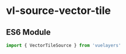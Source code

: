 # vl-source-vector-tile

## ES6 Module

```javascript
import { VectorTileSource } from 'vuelayers'
```
